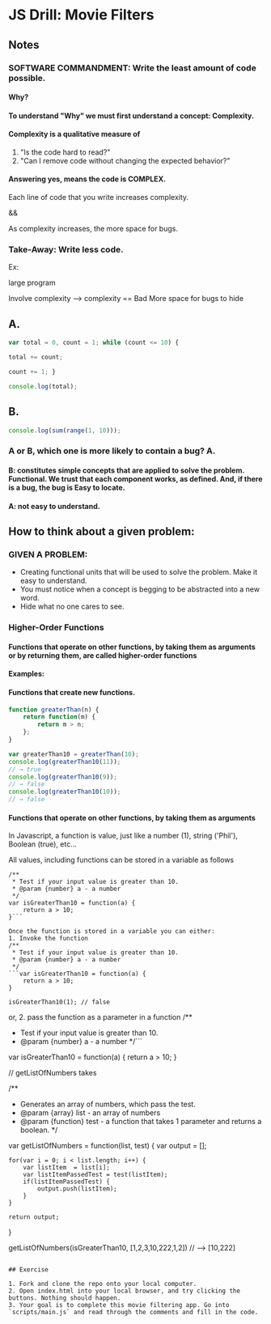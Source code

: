 # JS Drill: Movie Filters

## Notes
### SOFTWARE COMMANDMENT: Write the least amount of code possible. 
#### Why?

#### To understand "Why" we must first understand a concept: Complexity.

#### Complexity is a qualitative measure of 
1. "Is the code hard to read?"
2. "Can I remove code without changing the expected behavior?"

#### Answering yes, means the code is COMPLEX.

Each line of code that you write increases complexity. 

&&

As complexity increases, the more space for bugs.

### Take-Away: Write less code.

Ex:

large program

Involve complexity —> complexity == Bad
More space for bugs to hide


## A.

```javascript
var total = 0, count = 1; while (count <= 10) {

total += count;

count += 1; }

console.log(total);
```

## B.

```javascript
console.log(sum(range(1, 10)));
```


### A or B, which one is more likely to contain a bug? A.

#### B: constitutes simple concepts that are applied to solve the problem. Functional. We trust that each component works, as defined. And, if there is a bug, the bug is Easy to locate. 

#### A: not easy to understand.

## How to think about a given problem:

### GIVEN A PROBLEM:

- Creating functional units that will be used to solve the problem. Make it easy to understand.
- You must notice when a concept is begging to be abstracted into a new word.
- Hide what no one cares to see. 

### Higher-Order Functions 

#### Functions that operate on other functions, by taking them as arguments or by returning them, are called higher-order functions

#### Examples:

#### Functions that create new functions.

```javascript
function greaterThan(n) {
    return function(m) { 
        return m > n; 
    };
}

var greaterThan10 = greaterThan(10);
console.log(greaterThan10(11));
// → true
console.log(greaterThan10(9));
// → false
console.log(greaterThan10(10));
// → false
```
#### Functions that operate on other functions, by taking them as arguments

In Javascript, a function is value, just like a number (1), string ('Phil'), Boolean (true), etc...

All values, including functions can be stored in a variable as follows
```
/**
 * Test if your input value is greater than 10.
 * @param {number} a - a number
 */
var isGreaterThan10 = function(a) {
    return a > 10;
}```

Once the function is stored in a variable you can either:
1. Invoke the function
/**
 * Test if your input value is greater than 10.
 * @param {number} a - a number
 */
```var isGreaterThan10 = function(a) {
    return a > 10;
}

isGreaterThan10(1); // false
```
or, 2. pass the function as a parameter in a function
/**
 * Test if your input value is greater than 10.
 * @param {number} a - a number
 */```

var isGreaterThan10 = function(a) {
    return a > 10;
}

// getListOfNumbers takes 

/**
 * Generates an array of numbers, which pass the test.
 * @param {array} list - an array of numbers
 * @param {function} test - a function that takes 1 parameter and returns a boolean.
 */

var getListOfNumbers = function(list, test) {
    var output = [];
    
    for(var i = 0; i < list.length; i++) {
        var listItem  = list[i];
        var listItemPassedTest = test(listItem);
        if(listItemPassedTest) {
            output.push(listItem);
        }
    }

    return output;
}

getListOfNumbers(isGreaterThan10, [1,2,3,10,222,1,2])
// --> [10,222]

```
       
## Exercise 

1. Fork and clone the repo onto your local computer.
2. Open index.html into your local browser, and try clicking the buttons. Nothing should happen.
3. Your goal is to complete this movie filtering app. Go into `scripts/main.js` and read through the comments and fill in the code.


